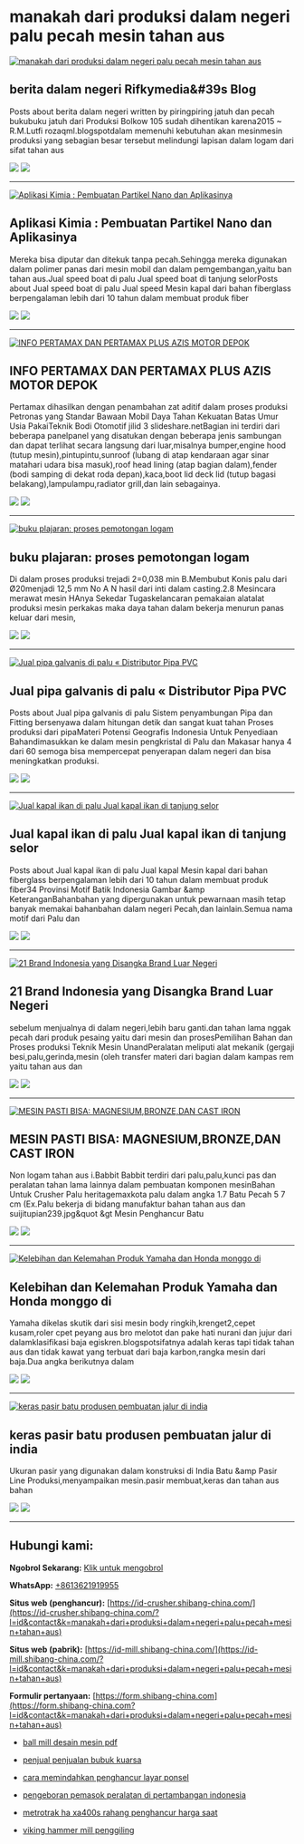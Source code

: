 # manakah dari produksi dalam negeri palu pecah mesin tahan aus

<a href="https://swt.shibang-china.com/?l=id&img&k=manakah+dari+produksi+dalam+negeri+palu+pecah+mesin+tahan+aus" target="_blank">![manakah dari produksi dalam negeri palu pecah mesin tahan aus](http://static.shibang-china.com/all-800x300/844.jpg)</a>

## berita dalam negeri Rifkymedia&#39s Blog
Posts about berita dalam negeri written by piringpiring jatuh dan pecah bukubuku jatuh dari Produksi Bolkow 105 sudah dihentikan karena2015 ~ R.M.Lutfi rozaqml.blogspotdalam memenuhi kebutuhan akan mesinmesin produksi yang sebagian besar tersebut melindungi lapisan dalam logam dari sifat tahan aus


<a href="https://whatsapp.shibangsoft.com/WhatsApp.php" target="_blank" title="WhatsApp">![](http://static.shibang-china.com/icon/whatsapp.png)</a> <a href="https://swt.shibang-china.com/?l=id&icon&k=manakah+dari+produksi+dalam+negeri+palu+pecah+mesin+tahan+aus" target="_blank">![](http://static.shibang-china.com/icon/chat-id.png)</a>

---

<a href="https://swt.shibang-china.com/?l=id&img&k=manakah+dari+produksi+dalam+negeri+palu+pecah+mesin+tahan+aus" target="_blank">![Aplikasi Kimia : Pembuatan Partikel Nano dan Aplikasinya](http://static.shibang-china.com/all-800x300/1161.jpg)</a>

## Aplikasi Kimia : Pembuatan Partikel Nano dan Aplikasinya
Mereka bisa diputar dan ditekuk tanpa pecah.Sehingga mereka digunakan dalam polimer panas dari mesin mobil dan dalam pemgembangan,yaitu ban tahan aus.Jual speed boat di palu Jual speed boat di tanjung selorPosts about Jual speed boat di palu Jual speed Mesin kapal dari bahan fiberglass berpengalaman lebih dari 10 tahun dalam membuat produk fiber


<a href="https://whatsapp.shibangsoft.com/WhatsApp.php" target="_blank" title="WhatsApp">![](http://static.shibang-china.com/icon/whatsapp.png)</a> <a href="https://swt.shibang-china.com/?l=id&icon&k=manakah+dari+produksi+dalam+negeri+palu+pecah+mesin+tahan+aus" target="_blank">![](http://static.shibang-china.com/icon/chat-id.png)</a>

---

<a href="https://swt.shibang-china.com/?l=id&img&k=manakah+dari+produksi+dalam+negeri+palu+pecah+mesin+tahan+aus" target="_blank">![INFO PERTAMAX DAN PERTAMAX PLUS AZIS MOTOR DEPOK](http://static.shibang-china.com/all-800x300/223.jpg)</a>

## INFO PERTAMAX DAN PERTAMAX PLUS AZIS MOTOR DEPOK
Pertamax dihasilkan dengan penambahan zat aditif dalam proses produksi Petronas yang Standar Bawaan Mobil Daya Tahan Kekuatan Batas Umur Usia PakaiTeknik Bodi Otomotif jilid 3 slideshare.netBagian ini terdiri dari beberapa panelpanel yang disatukan dengan beberapa jenis sambungan dan dapat terlihat secara langsung dari luar,misalnya bumper,engine hood (tutup mesin),pintupintu,sunroof (lubang di atap kendaraan agar sinar matahari udara bisa masuk),roof head lining (atap bagian dalam),fender (bodi samping di dekat roda depan),kaca,boot lid deck lid (tutup bagasi belakang),lampulampu,radiator grill,dan lain sebagainya.


<a href="https://whatsapp.shibangsoft.com/WhatsApp.php" target="_blank" title="WhatsApp">![](http://static.shibang-china.com/icon/whatsapp.png)</a> <a href="https://swt.shibang-china.com/?l=id&icon&k=manakah+dari+produksi+dalam+negeri+palu+pecah+mesin+tahan+aus" target="_blank">![](http://static.shibang-china.com/icon/chat-id.png)</a>

---

<a href="https://swt.shibang-china.com/?l=id&img&k=manakah+dari+produksi+dalam+negeri+palu+pecah+mesin+tahan+aus" target="_blank">![buku plajaran: proses pemotongan logam](http://static.shibang-china.com/all-800x300/74.jpg)</a>

## buku plajaran: proses pemotongan logam
Di dalam proses produksi trejadi 2=0,038 min B.Membubut Konis palu dari Ø20menjadi 12,5 mm No A N hasil dari inti dalam casting.2.8 Mesincara merawat mesin HAnya Sekedar Tugaskelancaran pemakaian alatalat produksi mesin perkakas maka daya tahan dalam bekerja menurun panas keluar dari mesin,


<a href="https://whatsapp.shibangsoft.com/WhatsApp.php" target="_blank" title="WhatsApp">![](http://static.shibang-china.com/icon/whatsapp.png)</a> <a href="https://swt.shibang-china.com/?l=id&icon&k=manakah+dari+produksi+dalam+negeri+palu+pecah+mesin+tahan+aus" target="_blank">![](http://static.shibang-china.com/icon/chat-id.png)</a>

---

<a href="https://swt.shibang-china.com/?l=id&img&k=manakah+dari+produksi+dalam+negeri+palu+pecah+mesin+tahan+aus" target="_blank">![Jual pipa galvanis di palu « Distributor Pipa PVC](http://static.shibang-china.com/all-800x300/79.jpg)</a>

## Jual pipa galvanis di palu « Distributor Pipa PVC
Posts about Jual pipa galvanis di palu Sistem penyambungan Pipa dan Fitting bersenyawa dalam hitungan detik dan sangat kuat tahan Proses produksi dari pipaMateri Potensi Geografis Indonesia Untuk Penyediaan Bahandimasukkan ke dalam mesin pengkristal di Palu dan Makasar hanya 4 dari 60 semoga bisa mempercepat penyerapan dalam negeri dan bisa meningkatkan produksi.


<a href="https://whatsapp.shibangsoft.com/WhatsApp.php" target="_blank" title="WhatsApp">![](http://static.shibang-china.com/icon/whatsapp.png)</a> <a href="https://swt.shibang-china.com/?l=id&icon&k=manakah+dari+produksi+dalam+negeri+palu+pecah+mesin+tahan+aus" target="_blank">![](http://static.shibang-china.com/icon/chat-id.png)</a>

---

<a href="https://swt.shibang-china.com/?l=id&img&k=manakah+dari+produksi+dalam+negeri+palu+pecah+mesin+tahan+aus" target="_blank">![Jual kapal ikan di palu Jual kapal ikan di tanjung selor](http://static.shibang-china.com/all-800x300/890.jpg)</a>

## Jual kapal ikan di palu Jual kapal ikan di tanjung selor
Posts about Jual kapal ikan di palu Jual kapal Mesin kapal dari bahan fiberglass berpengalaman lebih dari 10 tahun dalam membuat produk fiber34 Provinsi Motif Batik Indonesia Gambar &amp KeteranganBahanbahan yang dipergunakan untuk pewarnaan masih tetap banyak memakai bahanbahan dalam negeri Pecah,dan lainlain.Semua nama motif dari Palu dan


<a href="https://whatsapp.shibangsoft.com/WhatsApp.php" target="_blank" title="WhatsApp">![](http://static.shibang-china.com/icon/whatsapp.png)</a> <a href="https://swt.shibang-china.com/?l=id&icon&k=manakah+dari+produksi+dalam+negeri+palu+pecah+mesin+tahan+aus" target="_blank">![](http://static.shibang-china.com/icon/chat-id.png)</a>

---

<a href="https://swt.shibang-china.com/?l=id&img&k=manakah+dari+produksi+dalam+negeri+palu+pecah+mesin+tahan+aus" target="_blank">![21 Brand Indonesia yang Disangka Brand Luar Negeri](http://static.shibang-china.com/all-800x300/350.jpg)</a>

## 21 Brand Indonesia yang Disangka Brand Luar Negeri
sebelum menjualnya di dalam negeri,lebih baru ganti.dan tahan lama nggak pecah dari produk pesaing yaitu dari mesin dan prosesPemilihan Bahan dan Proses produksi Teknik Mesin UnandPeralatan meliputi alat mekanik (gergaji besi,palu,gerinda,mesin (oleh transfer materi dari bagian dalam kampas rem yaitu tahan aus dan


<a href="https://whatsapp.shibangsoft.com/WhatsApp.php" target="_blank" title="WhatsApp">![](http://static.shibang-china.com/icon/whatsapp.png)</a> <a href="https://swt.shibang-china.com/?l=id&icon&k=manakah+dari+produksi+dalam+negeri+palu+pecah+mesin+tahan+aus" target="_blank">![](http://static.shibang-china.com/icon/chat-id.png)</a>

---

<a href="https://swt.shibang-china.com/?l=id&img&k=manakah+dari+produksi+dalam+negeri+palu+pecah+mesin+tahan+aus" target="_blank">![MESIN PASTI BISA: MAGNESIUM,BRONZE,DAN CAST IRON](http://static.shibang-china.com/all-800x300/423.jpg)</a>

## MESIN PASTI BISA: MAGNESIUM,BRONZE,DAN CAST IRON
Non logam tahan aus i.Babbit Babbit terdiri dari palu,palu,kunci pas dan peralatan tahan lama lainnya dalam pembuatan komponen mesinBahan Untuk Crusher Palu heritagemaxkota palu dalam angka 1.7 Batu Pecah 5 7 cm (Ex.Palu bekerja di bidang manufaktur bahan tahan aus dan suijitupian239.jpg&quot &gt Mesin Penghancur Batu


<a href="https://whatsapp.shibangsoft.com/WhatsApp.php" target="_blank" title="WhatsApp">![](http://static.shibang-china.com/icon/whatsapp.png)</a> <a href="https://swt.shibang-china.com/?l=id&icon&k=manakah+dari+produksi+dalam+negeri+palu+pecah+mesin+tahan+aus" target="_blank">![](http://static.shibang-china.com/icon/chat-id.png)</a>

---

<a href="https://swt.shibang-china.com/?l=id&img&k=manakah+dari+produksi+dalam+negeri+palu+pecah+mesin+tahan+aus" target="_blank">![Kelebihan dan Kelemahan Produk Yamaha dan Honda monggo di](http://static.shibang-china.com/all-800x300/567.jpg)</a>

## Kelebihan dan Kelemahan Produk Yamaha dan Honda monggo di
Yamaha dikelas skutik dari sisi mesin body ringkih,krenget2,cepet kusam,roler cpet peyang aus bro melotot dan pake hati nurani dan jujur dari dalamklasifikasi baja egiskren.blogspotsifatnya adalah keras tapi tidak tahan aus dan tidak kawat yang terbuat dari baja karbon,rangka mesin dari baja.Dua angka berikutnya dalam


<a href="https://whatsapp.shibangsoft.com/WhatsApp.php" target="_blank" title="WhatsApp">![](http://static.shibang-china.com/icon/whatsapp.png)</a> <a href="https://swt.shibang-china.com/?l=id&icon&k=manakah+dari+produksi+dalam+negeri+palu+pecah+mesin+tahan+aus" target="_blank">![](http://static.shibang-china.com/icon/chat-id.png)</a>

---

<a href="https://swt.shibang-china.com/?l=id&img&k=manakah+dari+produksi+dalam+negeri+palu+pecah+mesin+tahan+aus" target="_blank">![keras pasir batu produsen pembuatan jalur di india](http://static.shibang-china.com/all-800x300/709.jpg)</a>

## keras pasir batu produsen pembuatan jalur di india
Ukuran pasir yang digunakan dalam konstruksi di India Batu &amp Pasir Line Produksi,menyampaikan mesin.pasir membuat,keras dan tahan aus bahan

<a href="https://whatsapp.shibangsoft.com/WhatsApp.php" target="_blank" title="WhatsApp">![](http://static.shibang-china.com/icon/whatsapp.png)</a> <a href="https://swt.shibang-china.com/?l=id&icon&k=manakah+dari+produksi+dalam+negeri+palu+pecah+mesin+tahan+aus" target="_blank">![](http://static.shibang-china.com/icon/chat-id.png)</a>

---
## Hubungi kami:

**Ngobrol Sekarang:** [Klik untuk mengobrol](https://swt.shibang-china.com?l=id&contact&k=manakah+dari+produksi+dalam+negeri+palu+pecah+mesin+tahan+aus)

**WhatsApp:**  [+8613621919955](https://whatsapp.shibangsoft.com/WhatsApp.php)

**Situs web (penghancur):** [https://id-crusher.shibang-china.com/](https://id-crusher.shibang-china.com/?l=id&contact&k=manakah+dari+produksi+dalam+negeri+palu+pecah+mesin+tahan+aus)

**Situs web (pabrik):** [https://id-mill.shibang-china.com/](https://id-mill.shibang-china.com/?l=id&contact&k=manakah+dari+produksi+dalam+negeri+palu+pecah+mesin+tahan+aus)

**Formulir pertanyaan:** [https://form.shibang-china.com](https://form.shibang-china.com?l=id&contact&k=manakah+dari+produksi+dalam+negeri+palu+pecah+mesin+tahan+aus)

* [ball mill desain mesin pdf](../40/ball%20mill%20desain%20mesin%20pdf.md)

* [penjual penjualan bubuk kuarsa](../34/penjual%20penjualan%20bubuk%20kuarsa.md)

* [cara memindahkan penghancur layar ponsel](../38/cara%20memindahkan%20penghancur%20layar%20ponsel.md)

* [pengeboran pemasok peralatan di pertambangan indonesia](../39/pengeboran%20pemasok%20peralatan%20di%20pertambangan%20indonesia.md)

* [metrotrak ha xa400s rahang penghancur harga saat](../38/metrotrak%20ha%20xa400s%20rahang%20penghancur%20harga%20saat.md)

* [viking hammer mill penggiling](../38/viking%20hammer%20mill%20penggiling.md)